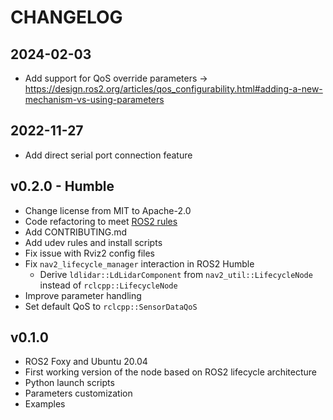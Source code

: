 CHANGELOG
=========

2024-02-03
----------
* Add support for QoS override parameters -> https://design.ros2.org/articles/qos_configurability.html#adding-a-new-mechanism-vs-using-parameters

2022-11-27
----------
* Add direct serial port connection feature

v0.2.0 - Humble
---------------
* Change license from MIT to Apache-2.0
* Code refactoring to meet [ROS2 rules](https://docs.ros.org/en/humble/The-ROS2-Project/Contributing/Code-Style-Language-Versions.html)
* Add CONTRIBUTING.md
* Add udev rules and install scripts
* Fix issue with Rviz2 config files
* Fix `nav2_lifecycle_manager` interaction in ROS2 Humble
  * Derive `ldlidar::LdLidarComponent` from `nav2_util::LifecycleNode` instead of `rclcpp::LifecycleNode` 
* Improve parameter handling
* Set default QoS to `rclcpp::SensorDataQoS`

v0.1.0
------
* ROS2 Foxy and Ubuntu 20.04
* First working version of the node based on ROS2 lifecycle architecture
* Python launch scripts
* Parameters customization
* Examples
